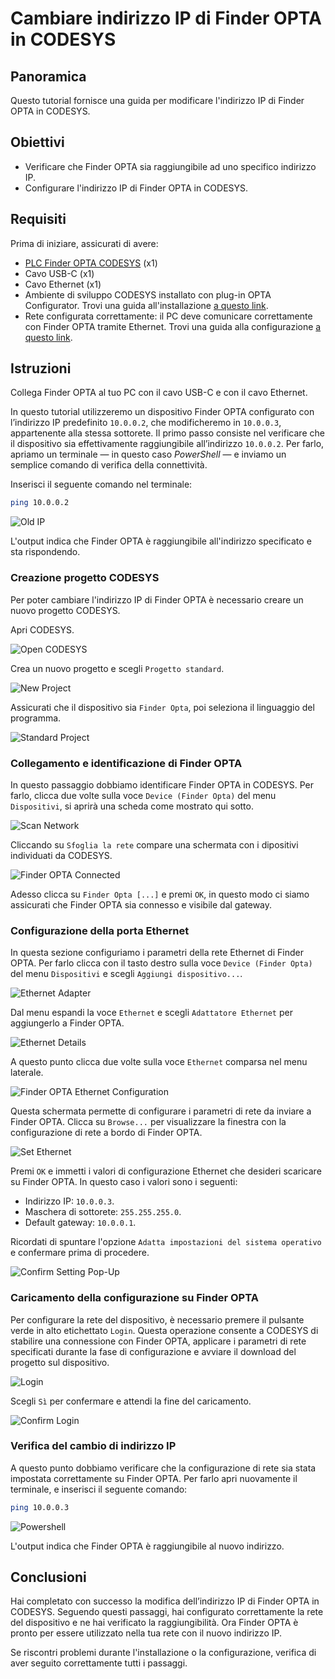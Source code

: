 # Cambiare indirizzo IP di Finder OPTA in CODESYS

## Panoramica

Questo tutorial fornisce una guida per modificare l'indirizzo IP di Finder OPTA in CODESYS.

## Obiettivi

- Verificare che Finder OPTA sia raggiungibile ad uno specifico indirizzo IP.
- Configurare l'indirizzo IP di Finder OPTA in CODESYS.

## Requisiti

Prima di iniziare, assicurati di avere:

- [PLC Finder OPTA CODESYS](https://opta.findernet.com/it/codesys) (x1)
- Cavo USB-C (x1)
- Cavo Ethernet (x1)
- Ambiente di sviluppo CODESYS installato con plug-in OPTA Configurator. Trovi una guida all'installazione [a questo
  link](https://opta.findernet.com/it/tutorial/codesys-plugin-tutorial).
- Rete configurata correttamente: il PC deve comunicare correttamente con Finder OPTA tramite Ethernet. Trovi una guida alla
  configurazione [a questo link](https://opta.findernet.com/it/tutorial/codesys-via-ethernet).

## Istruzioni

Collega Finder OPTA al tuo PC con il cavo USB-C e con il cavo Ethernet.

In questo tutorial utilizzeremo un dispositivo Finder OPTA configurato con l’indirizzo IP predefinito `10.0.0.2`, che modificheremo
in `10.0.0.3`, appartenente alla stessa sottorete. Il primo passo consiste nel verificare che il dispositivo sia effettivamente
raggiungibile all’indirizzo `10.0.0.2`. Per farlo, apriamo un terminale — in questo caso *PowerShell* — e inviamo un semplice
comando di verifica della connettività.

Inserisci il seguente comando nel terminale:

```bash
ping 10.0.0.2
```

![Old IP](assets/old-ip-response.png)

L'output indica che Finder OPTA è raggiungibile all'indirizzo specificato e sta rispondendo.

### Creazione progetto CODESYS

Per poter cambiare l'indirizzo IP di Finder OPTA è necessario creare un nuovo progetto CODESYS.

Apri CODESYS.

![Open CODESYS](assets/it/01-new-project.png)

Crea un nuovo progetto e scegli `Progetto standard`.

![New Project](assets/it/02-standard-project.png)

Assicurati che il dispositivo sia `Finder Opta`, poi seleziona il linguaggio del programma.

![Standard Project](assets/it/03-finder-opta.png)

### Collegamento e identificazione di Finder OPTA

In questo passaggio dobbiamo identificare Finder OPTA in CODESYS. Per farlo, clicca due volte sulla voce `Device (Finder Opta)` del
menu `Dispositivi`, si aprirà una scheda come mostrato qui sotto.

![Scan Network](assets/it/05-device-menu.png)

Cliccando su `Sfoglia la rete` compare una schermata con i dipositivi individuati da CODESYS.

![Finder OPTA Connected](assets/it/07-opta-identified.png)

Adesso clicca su `Finder Opta [...]` e premi `OK`, in questo modo ci siamo assicurati che Finder OPTA sia connesso e visibile dal
gateway.

### Configurazione della porta Ethernet

In questa sezione configuriamo i parametri della rete Ethernet di Finder OPTA. Per farlo clicca con il tasto destro sulla voce
`Device (Finder Opta)` del menu `Dispositivi` e scegli `Aggiungi dispositivo...`.

![Ethernet Adapter](assets/it/09-add-ethernet.png)

Dal menu espandi la voce `Ethernet` e scegli `Adattatore Ethernet` per aggiungerlo a Finder OPTA.

![Ethernet Details](assets/it/10-add-ethernet.-adapter.png)

A questo punto clicca due volte sulla voce `Ethernet` comparsa nel menu laterale.

![Finder OPTA Ethernet Configuration](assets/it/11-network-config.png)

Questa schermata permette di configurare i parametri di rete da inviare a Finder OPTA. Clicca su `Browse...` per visualizzare la
finestra con la configurazione di rete a bordo di Finder OPTA.

![Set Ethernet](assets/it/12-browse-network.png)

Premi `OK` e immetti i valori di configurazione Ethernet che desideri scaricare su Finder OPTA. In questo caso i valori sono i
seguenti:

- Indirizzo IP: `10.0.0.3`.
- Maschera di sottorete: `255.255.255.0`.
- Default gateway: `10.0.0.1`.

Ricordati di spuntare l'opzione `Adatta impostazioni del sistema operativo` e confermare prima di procedere.

![Confirm Setting Pop-Up](assets/it/13-confirm-popup.png)

### Caricamento della configurazione su Finder OPTA

Per configurare la rete del dispositivo, è necessario premere il pulsante verde in alto etichettato `Login`. Questa operazione
consente a CODESYS di stabilire una connessione con Finder OPTA, applicare i parametri di rete specificati durante la fase di
configurazione e avviare il download del progetto sul dispositivo.

![Login](assets/it/14-login.png)

Scegli `Sì` per confermare e attendi la fine del caricamento.

![Confirm Login](assets/it/15-confirm-login.png)

### Verifica del cambio di indirizzo IP

A questo punto dobbiamo verificare che la configurazione di rete sia stata impostata correttamente su Finder OPTA. Per farlo apri
nuovamente il terminale, e inserisci il seguente comando:

```bash
ping 10.0.0.3
```

![Powershell](assets/new-ip.png)

L'output indica che Finder OPTA è raggiungibile al nuovo indirizzo.

## Conclusioni

Hai completato con successo la modifica dell’indirizzo IP di Finder OPTA in CODESYS. Seguendo questi passaggi, hai configurato
correttamente la rete del dispositivo e ne hai verificato la raggiungibilità. Ora Finder OPTA è pronto per essere utilizzato nella
tua rete con il nuovo indirizzo IP.

Se riscontri problemi durante l'installazione o la configurazione, verifica di aver seguito correttamente tutti i passaggi.

<!-- Inserire informazioni di contatto per supporto -->
